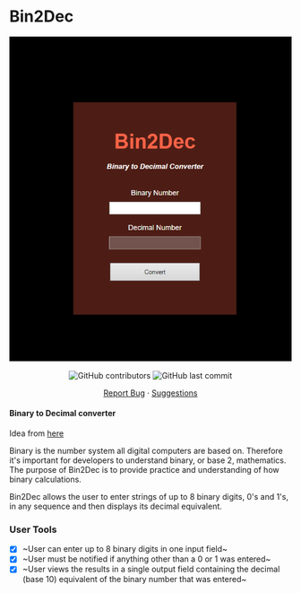 # Bin2Dec

![cover](.github/cover.png?style=flat)

<p align="center">
  <img alt="GitHub contributors" src="https://img.shields.io/github/contributors/eduardamirelly/Bin2Dec?color=F35551&labelColor=241722">
  <img alt="GitHub last commit" src="https://img.shields.io/github/last-commit/eduardamirelly/Bin2Dec?color=F35551&labelColor=241722">
</p>

<p align="center">
  <a href="https://github.com/eduardamirelly/Bin2Dec/issues/new/choose">Report Bug</a>
  ·
  <a href="https://github.com/eduardamirelly/Bin2Dec/issues/new/choose">Suggestions</a>
</p>

#### Binary to Decimal converter

Idea from [here](https://github.com/florinpop17/app-ideas/blob/master/Projects/1-Beginner/Bin2Dec-App.md)

Binary is the number system all digital computers are based on. Therefore it's important for developers to understand binary, or base 2, mathematics. The purpose of Bin2Dec is to provide practice and understanding of how binary calculations.

Bin2Dec allows the user to enter strings of up to 8 binary digits, 0's and 1's, in any sequence and then displays its decimal equivalent.

### User Tools

* [x] ~User can enter up to 8 binary digits in one input field~
* [x] ~User must be notified if anything other than a 0 or 1 was entered~
* [x] ~User views the results in a single output field containing the decimal (base 10) equivalent of the binary number that was entered~
